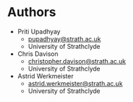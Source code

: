 # Authors

- Priti Upadhyay
  - pupadhyay@strath.ac.uk
  - University of Strathclyde
- Chris Davison
  - christopher.davison@strath.ac.uk
  - University of Strathclyde
- Astrid Werkmeister
  - astrid.werkmeister@strath.ac.uk
  - University of Strathclyde

